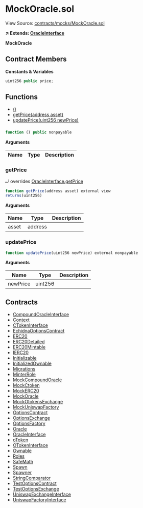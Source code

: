 # MockOracle.sol

View Source: [contracts/mocks/MockOracle.sol](../contracts/mocks/MockOracle.sol)

**↗ Extends: [OracleInterface](OracleInterface.md)**

**MockOracle**

## Contract Members
**Constants & Variables**

```js
uint256 public price;

```

## Functions

- [()](#)
- [getPrice(address asset)](#getprice)
- [updatePrice(uint256 newPrice)](#updateprice)

### 

```js
function () public nonpayable
```

**Arguments**

| Name        | Type           | Description  |
| ------------- |------------- | -----|

### getPrice

⤾ overrides [OracleInterface.getPrice](OracleInterface.md#getprice)

```js
function getPrice(address asset) external view
returns(uint256)
```

**Arguments**

| Name        | Type           | Description  |
| ------------- |------------- | -----|
| asset | address |  | 

### updatePrice

```js
function updatePrice(uint256 newPrice) external nonpayable
```

**Arguments**

| Name        | Type           | Description  |
| ------------- |------------- | -----|
| newPrice | uint256 |  | 

## Contracts

* [CompoundOracleInterface](CompoundOracleInterface.md)
* [Context](Context.md)
* [CTokenInterface](CTokenInterface.md)
* [EchidnaOptionsContract](EchidnaOptionsContract.md)
* [ERC20](ERC20.md)
* [ERC20Detailed](ERC20Detailed.md)
* [ERC20Mintable](ERC20Mintable.md)
* [IERC20](IERC20.md)
* [Initializable](Initializable.md)
* [InitializedOwnable](InitializedOwnable.md)
* [Migrations](Migrations.md)
* [MinterRole](MinterRole.md)
* [MockCompoundOracle](MockCompoundOracle.md)
* [MockCtoken](MockCtoken.md)
* [MockERC20](MockERC20.md)
* [MockOracle](MockOracle.md)
* [MockOtokensExchange](MockOtokensExchange.md)
* [MockUniswapFactory](MockUniswapFactory.md)
* [OptionsContract](OptionsContract.md)
* [OptionsExchange](OptionsExchange.md)
* [OptionsFactory](OptionsFactory.md)
* [Oracle](Oracle.md)
* [OracleInterface](OracleInterface.md)
* [oToken](oToken.md)
* [OTokenInterface](OTokenInterface.md)
* [Ownable](Ownable.md)
* [Roles](Roles.md)
* [SafeMath](SafeMath.md)
* [Spawn](Spawn.md)
* [Spawner](Spawner.md)
* [StringComparator](StringComparator.md)
* [TestOptionsContract](TestOptionsContract.md)
* [TestOptionsExchange](TestOptionsExchange.md)
* [UniswapExchangeInterface](UniswapExchangeInterface.md)
* [UniswapFactoryInterface](UniswapFactoryInterface.md)

